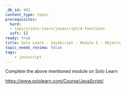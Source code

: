 ```yaml
---
_db_id: 461
content_type: topic
prerequisites:
  hard:
  - topics/solo-learn/javascript/4-functions
  soft: []
ready: true
title: Solo Learn - JavaScript - Module 5 - Objects
topic_needs_review: false
tags:
    - javascript
---
```


Complete the above mentioned module on Solo Learn

https://www.sololearn.com/Course/JavaScript/